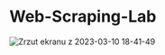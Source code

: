 # Web-Scraping-Lab
![Zrzut ekranu z 2023-03-10 18-41-49](https://user-images.githubusercontent.com/108773983/224386386-6526a671-7882-4eae-9a40-848cbcb18af3.png)
